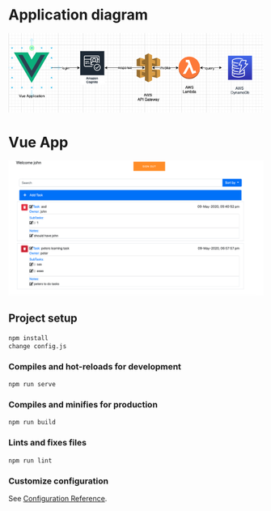 # Application diagram
![Image description](pics/diagram.png)

# Vue App
![Image description](pics/app.png)

## Project setup
```
npm install
change config.js
```

### Compiles and hot-reloads for development
```
npm run serve
```

### Compiles and minifies for production
```
npm run build
```

### Lints and fixes files
```
npm run lint
```

### Customize configuration
See [Configuration Reference](https://cli.vuejs.org/config/).
